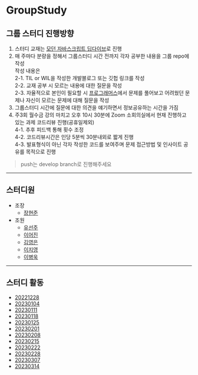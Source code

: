 # GroupStudy

## 그룹 스터디 진행방향
1. 스터디 교재는 [모던 자바스크립트 딥다이브](https://www.aladin.co.kr/shop/wproduct.aspx?ItemId=251552545)로 진행
2. 매 주마다 분량을 정해서 그룹스터디 시간 전까지 각자 공부한 내용을 그룹 repo에 작성  
작성 내용은   
2-1. TIL or WIL을 작성한 개발블로그 또는 깃헙 링크를 작성  
2-2. 교재 공부 시 모르는 내용에 대한 질문을 작성  
2-3. 자율적으로 본인이 필요할 시 [프로그래머스](https://school.programmers.co.kr/learn/challenges/beginner?order=acceptance_desc&page=1&languages=javascript)에서 문제를 풀어보고 어려웠던 문제나 자신이 모르는 문제에 대해 질문을 작성
3. 그룹스터디 시간에 질문에 대한 의견을 얘기하면서 정보공유하는 시간을 가짐
4. 주3회 월수금 강의 마치고 오후 10시 30분에 Zoom 소회의실에서 현재 진행하고 있는 과제 코드리뷰 진행(공휴일제외)  
4-1. 추후 피드백 통해 횟수 조정  
4-2. 코드리뷰시간은 인당 5분씩 30분내외로 짧게 진행  
4-3. 발표형식이 아닌 각자 작성한 코드를 보여주며 문제 접근방법 및 인사이트 공유를 목적으로 진행  

> push는 develop branch로 진행해주세요
---
## 스터디원
- 조장
  - [장현준](https://github.com/hyeon17)
- 조원
  - [유선주](https://github.com/yousunzoo)
  - [이어진](https://github.com/boyon99)
  - [김영은](https://github.com/www-r)
  - [이지영](https://github.com/gygy7151)
  - [이병욱](https://github.com/lbw3973)
---
## 스터디 활동
- [20221228](/20221228)
- [20230104](/20230104)
- [20230111](/20230111)
- [20230118](/20230118)
- [20230125](/20230125)
- [20230201](/20230201)
- [20230208](/20230208)
- [20230215](/20230215)
- [20230222](/20230222)
- [20230228](/20230228)
- [20230307](/20230307)
- [20230314](/20230314)

